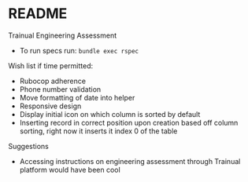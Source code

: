 # README

Trainual Engineering Assessment

* To run specs run: 
`bundle exec rspec`

Wish list if time permitted:

- Rubocop adherence 
- Phone number validation
- Move formatting of date into helper
- Responsive design
- Display initial icon on which column is sorted by default
- Inserting record in correct position upon creation based off column sorting, right now it inserts it index 0 of the table

Suggestions

- Accessing instructions on engineering assessment through Trainual platform would have been cool
